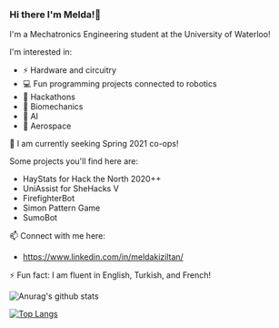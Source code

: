 ### Hi there I'm Melda!👋 

I'm a Mechatronics Engineering student at the University of Waterloo!

I'm interested in:
- ⚡ Hardware and circuitry
- 💻 Fun programming projects connected to robotics
- 💾 Hackathons
- 🦾 Biomechanics
- 🧠 AI
- 🚀 Aerospace

🤖 I am currently seeking Spring 2021 co-ops!

Some projects you'll find here are:
- HayStats for Hack the North 2020++
- UniAssist for SheHacks V
- FirefighterBot
- Simon Pattern Game
- SumoBot

📫 Connect with me here:
- https://www.linkedin.com/in/meldakiziltan/

⚡ Fun fact: I am fluent in English, Turkish, and French!

![Anurag's github stats](https://github-readme-stats.vercel.app/api?username=meldakiziltan&show_icons=true&theme=tokyonight&count_private=true&hide_title=true)


[![Top Langs](https://github-readme-stats.vercel.app/api/top-langs/?username=meldakiziltan&hide=css&hide_title=true&theme=tokyonight)](https://github.com/anuraghazra/github-readme-stats)
